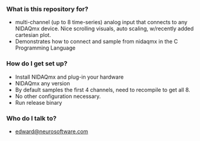 ### What is this repository for? ###

* multi-channel (up to 8 time-series) analog input that connects to any NIDAQmx device. Nice scrolling visuals, auto scaling, w/recently added cartesian plot.
* Demonstrates how to connect and sample from nidaqmx in the C Programming Language

### How do I get set up? ###

* Install NIDAQmx and plug-in your hardware
* NIDAQmx any version
* By default samples the first 4 channels, need to recompile to get all 8.
* No other configuration necessary.
* Run release binary

### Who do I talk to? ###

* edward@neurosoftware.com
